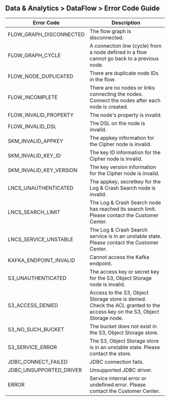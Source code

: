 ## Data & Analytics > DataFlow > Error Code Guide

| Error Code                   | Description                                                                                       |
|-------------------------|------------------------------------------------------------------------------------------|
| FLOW_GRAPH_DISCONNECTED | The flow graph is disconnected.                                                                      |  
| FLOW_GRAPH_CYCLE        | A connection line (cycle) from a node defined in a flow cannot go back to a previous node.                                                |
| FLOW_NODE_DUPLICATED    | There are duplicate node IDs in the flow.                                                                  |
| FLOW_INCOMPLETE         | There are no nodes or links connecting the nodes. Connect the nodes after each node is created.                                         |
| FLOW_INVALID_PROPERTY   | The node's property is invalid.                                                                 | 
| FLOW_INVALID_DSL        | The DSL on the node is invalid.                                                                      | 
| SKM_INVALID_APPKEY      | The appkey information for the Cipher node is invalid.                                                         |
| SKM_INVALID_KEY_ID      | The key ID information for the Cipher node is invalid.                                                         |
| SKM_INVALID_KEY_VERSION | The key version information for the Cipher node is invalid.                                                         |
| LNCS_UNAUTHENTICATED    | The appkey, secretkey for the Log & Crash Search node is invalid.                                     |
| LNCS_SEARCH_LIMIT       | The Log & Crash Search node has reached its search limit. Please contact the Customer Center.                                  |
| LNCS_SERVICE_UNSTABLE   | The Log & Crash Search service is in an unstable state. Please contact the Customer Center.                                     |
| KAFKA_ENDPOINT_INVALID  | Cannot access the Kafka endpoint.                                                              |
| S3_UNAUTHENTICATED      | The access key or secret key for the S3, Object Storage node is invalid.                              |
| S3_ACCESS_DENIED        | Access to the S3, Object Storage store is denied. Check the ACL granted to the access key on the S3, Object Storage node. |
| S3_NO_SUCH_BUCKET       | The bucket does not exist in the S3, Object Storage store.                                                   |
| S3_SERVICE_ERROR        | The S3, Object Storage store is in an unstable state. Please contact the store.                                      |
| JDBC_CONNECT_FAILED     | JDBC connection fails.                                                                           |
| JDBC_UNSUPPORTED_DRIVER | Unsupported JDBC driver.                                                                       |
| ERROR                   | Service internal error or undefined error. Please contact the Customer Center.                                               |
